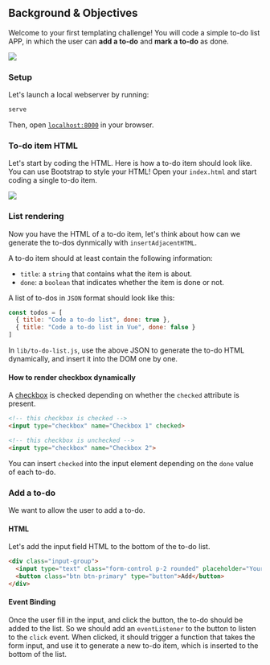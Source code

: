 ## Background & Objectives

Welcome to your first templating challenge! You will code a simple to-do list APP, in which the user can **add a to-do** and **mark a to-do** as done.

![](https://raw.githubusercontent.com/lewagon/fullstack-images/master/frontend/simple-to-do.gif)

### Setup

Let's launch a local webserver by running:

```bash
serve
```

Then, open [`localhost:8000`](http://localhost:8000) in your browser.

### To-do item HTML

Let's start by coding the HTML. Here is how a to-do item should look like. You can use Bootstrap to style your HTML! Open your `index.html` and start coding a single to-do item.

![](https://raw.githubusercontent.com/lewagon/fullstack-images/master/frontend/to-do-item-layout.png)

### List rendering

Now you have the HTML of a to-do item, let's think about how can we generate the to-dos dynmically with `insertAdjacentHTML`.

A to-do item should at least contain the following information:

- `title`: a `string` that contains what the item is about.
- `done`: a `boolean` that indicates whether the item is done or not.

A list of to-dos in `JSON` format should look like this:

```js
const todos = [
  { title: "Code a to-do list", done: true },
  { title: "Code a to-do list in Vue", done: false }
]
```

In `lib/to-do-list.js`, use the above JSON to generate the to-do HTML dynamically, and insert it into the DOM one by one.

#### How to render checkbox dynamically

A [checkbox](https://developer.mozilla.org/en-US/docs/Web/HTML/Element/input/checkbox) is checked depending on whether the `checked` attribute is present.

```html
<!-- this checkbox is checked -->
<input type="checkbox" name="Checkbox 1" checked>

<!-- this checkbox is unchecked -->
<input type="checkbox" name="Checkbox 2">
```

You can insert `checked` into the input element depending on the `done` value of each to-do.

### Add a to-do

We want to allow the user to add a to-do.

#### HTML

Let's add the input field HTML to the bottom of the to-do list.

```html
<div class="input-group">
  <input type="text" class="form-control p-2 rounded" placeholder="Your task goes here">
  <button class="btn btn-primary" type="button">Add</button>
</div>
```

#### Event Binding

Once the user fill in the input, and click the button, the to-do should be added to the list. So we should add an `eventListener` to the button to listen to the `click` event. When clicked, it should trigger a function that takes the form input, and use it to generate a new to-do item, which is inserted to the bottom of the list.
